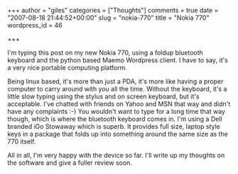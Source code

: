 +++
author = "giles"
categories = ["Thoughts"]
comments = true
date = "2007-08-18 21:44:52+00:00"
slug = "nokia-770"
title = "Nokia 770"
wordpress_id = 46

+++

I'm typing this post on my new Nokia 770, using a foldup bluetooth keyboard and the python based Maemo Wordpress client.  I have to say, it's a very nice portable computing platform.

Being linux based, it's more than just a PDA, it's more like having a proper computer to carry around with you all the time.  Without the keyboard, it's a little slow typing using the stylus and on screen keyboard, but it's acceptable. I've chatted with friends on Yahoo and MSN that way and didn't have any complaints :-) You wouldn't want to type for a long time that way though, which is where the bluetooth keyboard comes in. I'm using a Dell branded iGo Stowaway which is superb. It provides full size, laptop style keys in a package that folds up into something around the same size as the 770 itself.

All in all, I'm very happy with the device so far. I'll write up my thoughts on the software and give a fuller review soon.
